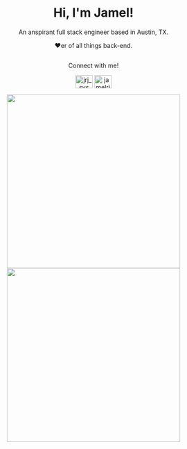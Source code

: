 <h1 align="center">Hi, I'm Jamel!</h1>
<p align="center">An anspirant full stack engineer based in Austin, TX.</p>
<p align="center">❤️er of all things back-end.</p>

##
<p align="center">Connect with me!</p>
<p align="center">
<a href="https://twitter.com/jrj_sys" target="blank"><img align="center" src="https://raw.githubusercontent.com/rahuldkjain/github-profile-readme-generator/master/src/images/icons/Social/twitter.svg" alt="jrj_sys" height="30" width="40" /></a>
<a href="https://linkedin.com/in/jamelrjames" target="blank"><img align="center" src="https://raw.githubusercontent.com/rahuldkjain/github-profile-readme-generator/master/src/images/icons/Social/linked-in-alt.svg" alt="jamelrjames" height="30" width="40" /></a>
</p>

<p align="center">
  <img src="https://github-readme-stats.vercel.app/api?username=jrj-sys&show_icons=true&theme=gruvbox_light" width="400" />
  <img src="https://github-readme-stats.vercel.app/api/top-langs/?username=jrj-sys&layout=compact&theme=gruvbox_light" width="400" /> 
</p>
